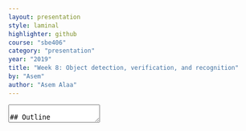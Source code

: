 ```yaml
---
layout: presentation
style: laminal
highlighter: github
course: "sbe406"
category: "presentation"
year: "2019"
title: "Week 8: Object detection, verification, and recognition"
by: "Asem"
author: "Asem Alaa"
---
```


<textarea id="source">

## Outline

1. Difference between detection vs. recognition.
--
2. Learning from ~~data~~ images.
--
3. Learning pipeline in computer vision.
--
4. Feature engineering (preprocessing, extraction, and postprocessing).
--
5. Eigen faces.


---
## General machine learning pipeline (supervised)

| <img src="ml_pipeline_large.png" style="width:85%"> |
|--|
| source: [© 2019 District Data Labs](https://districtdatalabs.silvrback.com/an-introduction-to-machine-learning-with-python) |

---
## Object detection vs recognition

| <img src="face_verification_vs_recognition.webp" style="width:85%"> |
|--|
| source: [Learn OpenCV](https://www.learnopencv.com/face-recognition-an-introduction-for-beginners/) |

---
### Recognition

1. What is this object.
2. 1:n mapping.

--
#### As a classification problem

- Multiclass classifier: given $x$, return $y \in \{0, 1, \dots,m\}$

---
### Detection

1. Is this object $x$ (true or false).
2. 1:1 mapping.

--
#### As a classification problem

- Binary classifier: given $x$, return $y \in \{1,-1\}$
--
- Alternatively, given $x$, return $y \in \mathbb{R}$ (real valued)
--
- What do we call this function?
--
- .red[Regression], or .red[regressor model]

---
## General 

---
## 


</textarea>